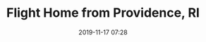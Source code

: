 ---
layout: post
title: "Flight Home from Providence, RI"
date: 2019-11-17 07:28
categories: sky
image: sky/IMG_20191117_072852686_HDR-EFFECTS.jpg
---